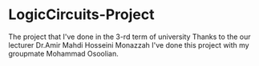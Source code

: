 # LogicCircuits-Project
The project that I've done in the 3-rd term of university Thanks to the our lecturer Dr.Amir Mahdi Hosseini Monazzah I've done this project with my groupmate Mohammad Osoolian.
